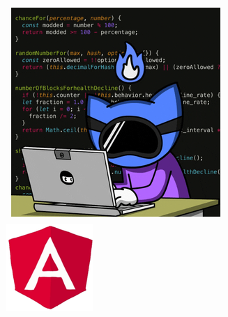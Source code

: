 <p align="center">
<img src="https://github.com/OptimusPrime1996/OptimusPrime1996/blob/main/assets/Code%20Hacking%20GIF%20by%20Pizza%20Ninjas.gif" alt="drawing"/>
</p>

  <img src="https://github.com/OptimusPrime1996/OptimusPrime1996/blob/main/assets/angular.gif" alt="drawing" style="width:200px;height:200px;"/>

<div></div>
